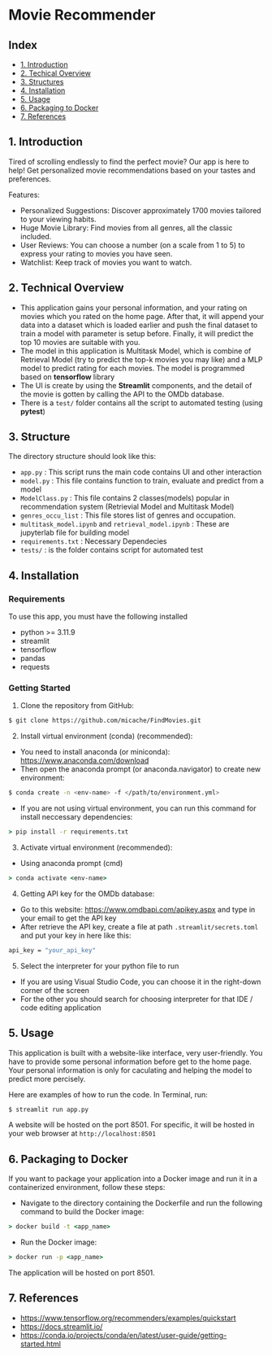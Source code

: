 # Movie Recommender

## Index

* [1. Introduction](#1-introduction)
* [2. Techical Overview](#2-technical-overview)
* [3. Structures](#3-structure)
* [4. Installation](#4-installation)
* [5. Usage](#5-usage)
* [6. Packaging to Docker](#6-packaging-to-docker)
* [7. References](#7-references)

## 1. Introduction

Tired of scrolling endlessly to find the perfect movie? Our app is here to help! Get personalized movie recommendations based on your tastes and preferences.

Features:
- Personalized Suggestions: Discover approximately 1700 movies tailored to your viewing habits.
- Huge Movie Library: Find movies from all genres, all the classic included.
- User Reviews: You can choose a number (on a scale from 1 to 5) to express your rating to movies you have seen.
- Watchlist: Keep track of movies you want to watch.

## 2. Technical Overview
* This application gains your personal information, and your rating on movies which you rated on the home page. After that, it will append your data into a dataset which is loaded earlier and push the final dataset to train a model with parameter is setup before. Finally, it will predict the top 10 movies are suitable with you.
* The model in this application is Multitask Model, which is combine of Retrieval Model (try to predict the top-k movies you may like) and a MLP model to predict rating for each movies. The model is programmed based on **tensorflow** library
* The UI is create by using the **Streamlit** components, and the detail of the movie is gotten by calling the API to the OMDb database.
* There is a `test/` folder contains all the script to automated testing (using **pytest**)

## 3. Structure

The directory structure should look like this:

* `app.py` : This script runs the main code contains UI and other interaction
* `model.py` : This file contains function to train, evaluate and predict from a model
* `ModelClass.py` : This file contains 2 classes(models) popular in recommendation system (Retrievial Model and Multitask Model)
* `genres_occu_list` : This file stores list of genres and occupation.
* `multitask_model.ipynb` and `retrieval_model.ipynb` : These are jupyterlab file for building model
* `requirements.txt` : Necessary Dependecies
* `tests/` : is the folder contains script for automated test

## 4. Installation

### Requirements
To use this app, you must have the following installed
- python >= 3.11.9
- streamlit
- tensorflow
- pandas
- requests

### Getting Started
1. Clone the repository from GitHub:
```bash
$ git clone https://github.com/micache/FindMovies.git
```
2. Install virtual environment (conda) (recommended):
- You need to install anaconda (or miniconda): https://www.anaconda.com/download
- Then open the anaconda prompt (or anaconda.navigator) to create new environment:
```bash
$ conda create -n <env-name> -f </path/to/environment.yml>
```
* If you are not using virtual environment, you can run this command for install neccessary dependencies:
```cmd
> pip install -r requirements.txt
```
3. Activate virtual environment (recommended):
* Using anaconda prompt (cmd)
```cmd
> conda activate <env-name>
```
4. Getting API key for the OMDb database:
* Go to this website: https://www.omdbapi.com/apikey.aspx and type in your email to get the API key
* After retrieve the API key, create a file at path `.streamlit/secrets.toml` and put your key in here like this:
```bash
api_key = "your_api_key"
```
5. Select the interpreter for your python file to run
* If you are using Visual Studio Code, you can choose it in the right-down corner of the screen
* For the other you should search for choosing interpreter for that IDE / code editing application

## 5. Usage

This application is built with a website-like interface, very user-friendly.
You have to provide some personal information before get to the home page. Your personal information is only for caculating and helping the model to predict more percisely.

Here are examples of how to run the code. In Terminal, run:

```bash
$ streamlit run app.py
```
A website will be hosted on the port 8501. For specific, it will be hosted in your web browser at `http://localhost:8501`

## 6. Packaging to Docker
If you want to package your application into a Docker image and run it in a containerized environment, follow these steps:
*  Navigate to the directory containing the Dockerfile and run the following command to build the Docker image:
```cmd
> docker build -t <app_name>
```
* Run the Docker image:
```cmd
> docker run -p <app_name>
```
The application will be hosted on port 8501.

## 7. References
- https://www.tensorflow.org/recommenders/examples/quickstart
- https://docs.streamlit.io/
- https://conda.io/projects/conda/en/latest/user-guide/getting-started.html

